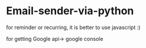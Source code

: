 # Email-sender-via-python



for reminder or recurring, it is better to use javascript :)

for getting Google api-> google console
